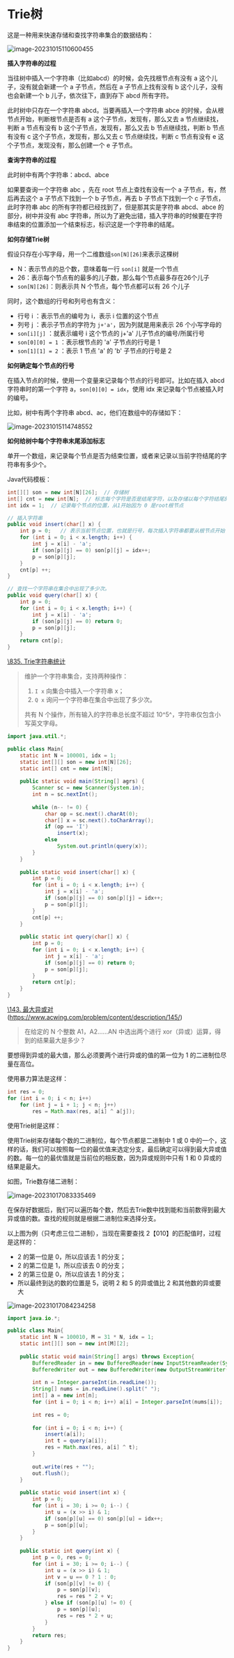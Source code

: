 # Trie树

这是一种用来快速存储和查找字符串集合的数据结构：

![image-20231015110600455](https://gitee.com/LowProfile666/image-bed/raw/master/img/202310151106563.png)

**插入字符串的过程**

当往树中插入一个字符串（比如abcd）的时候，会先找根节点有没有 a 这个儿子，没有就会新建一个 a 子节点，然后在 a 子节点上找有没有 b 这个儿子，没有也会新建一个 b 儿子，依次往下，直到存下 abcd 所有字符。

此时树中只存在一个字符串 abcd。当要再插入一个字符串 abce 的时候，会从根节点开始，判断根节点是否有 a 这个子节点，发现有，那么又去 a 节点继续找，判断 a 节点有没有 b 这个子节点，发现有，那么又去 b 节点继续找，判断 b 节点有没有 c 这个子节点，发现有，那么又去 c 节点继续找，判断 c 节点有没有 e 这个子节点，发现没有，那么创建一个 e 子节点。

**查询字符串的过程**

此时树中有两个字符串：abcd、abce

如果要查询一个字符串 abc ，先在 root 节点上查找有没有一个 a 子节点，有，然后再去这个 a 子节点下找到一个 b 子节点，再去 b 子节点下找到一个 c 子节点，此时字符串 abc 的所有字符都已经找到了，但是那其实是字符串 abcd、abce 的部分，树中并没有 abc 字符串，所以为了避免出错，插入字符串的时候要在字符串结束的位置添加一个结束标志，标识这是一个字符串的结尾。

**如何存储Trie树**

假设只存在小写字母，用一个二维数组`son[N][26]`来表示这棵树

+ N：表示节点的总个数，意味着每一行 `son[i]` 就是一个节点
+ 26：表示每个节点有的最多的儿子数，那么每个节点最多存在26个儿子
+ `son[N][26]`：则表示共 N 个节点，每个节点都可以有 26 个儿子

同时，这个数组的行号和列号也有含义：

+ 行号 i ：表示节点的编号为 i，表示 i 位置的这个节点
+ 列号 j ：表示子节点的字符为 `j+'a'`，因为列就是用来表示 26 个小写字母的 
+ `son[i][j]` ：就表示编号 i 这个节点的 j+'a' 儿子节点的编号/所属行号
+ `son[0][0] = 1` ：表示根节点的 'a' 子节点的行号是 1
+ `son[1][1] = 2` ：表示 1 节点 'a' 的 'b' 子节点的行号是 2

**如何确定每个节点的行号**

在插入节点的时候，使用一个变量来记录每个节点的行号即可。比如在插入 abcd 字符串时的第一个字符 a，`son[0][0] = idx`，使用 idx 来记录每个节点被插入时的编号。

比如，树中有两个字符串 abcd、ac，他们在数组中的存储如下：

![image-20231015114748552](https://gitee.com/LowProfile666/image-bed/raw/master/img/202310151147593.png)

**如何给树中每个字符串末尾添加标志**

单开一个数组，来记录每个节点是否为结束位置，或者来记录以当前字符结尾的字符串有多少个。

Java代码模板：

```java
int[][] son = new int[N][26];  // 存储树
int[] cnt = new int[N];  // 标志每个字符是否是结尾字符，以及存储以每个字符结尾的字符串的个数
int idx = 1;  // 记录每个节点的位置，从1开始因为 0 是root根节点

// 插入字符串
public void insert(char[] x) {
    int p = 0;   // 表示当前节点位置，也就是行号，每次插入字符串都要从根节点开始
    for (int i = 0; i < x.length; i++) {
        int j = x[i] - 'a';
        if (son[p][j] == 0) son[p][j] = idx++;
        p = son[p][j];
    }
    cnt[p] ++;
}

// 查找一个字符串在集合中出现了多少次。
public void query(char[] x) {
    int p = 0;
    for (int i = 0; i < x.length; i++) {
        int j = x[i] - 'a';
        if (son[p][j] == 0) return 0;
        p = son[p][j];
    }
    return cnt[p];
}
```

[\835. Trie字符串统计](https://www.acwing.com/problem/content/description/837/)

> 维护一个字符串集合，支持两种操作：
>
> 1. `I x` 向集合中插入一个字符串 x；
> 2. `Q x` 询问一个字符串在集合中出现了多少次。
>
> 共有 N 个操作，所有输入的字符串总长度不超过 10^5^，字符串仅包含小写英文字母。

```java
import java.util.*;

public class Main{
    static int N = 100001, idx = 1;
    static int[][] son = new int[N][26];
    static int[] cnt = new int[N];
    
    public static void main(String[] agrs) {
        Scanner sc = new Scanner(System.in);
        int n = sc.nextInt();
        
        while (n-- != 0) {
            char op = sc.next().charAt(0);
            char[] x = sc.next().toCharArray();
            if (op == 'I')
                insert(x);
            else
                System.out.println(query(x));
        }
    }
    
    public static void insert(char[] x) {
        int p = 0;
        for (int i = 0; i < x.length; i++) {
            int j = x[i] - 'a';
            if (son[p][j] == 0) son[p][j] = idx++;
            p = son[p][j];
        }
        cnt[p] ++;
    }
    
    public static int query(char[] x) {
        int p = 0;
        for (int i = 0; i < x.length; i++) {
            int j = x[i] - 'a';
            if (son[p][j] == 0) return 0;
            p = son[p][j];
        }
        return cnt[p];
    }
}
```

[\143. 最大异或对]()(https://www.acwing.com/problem/content/description/145/)

> 在给定的 N 个整数 A1，A2……AN 中选出两个进行 xor（异或）运算，得到的结果最大是多少？

要想得到异或的最大值，那么必须要两个进行异或的值的第一位为 1 的二进制位尽量在高位。

使用暴力算法是这样：

```java
int res = 0;
for (int i = 0; i < n; i++) 
    for (int j = i + 1; j < n; j++)
        res = Math.max(res, a[i] ^ a[j]);
```

使用Trie树是这样：

使用Trie树来存储每个数的二进制位，每个节点都是二进制中 1 或 0 中的一个，这样的话，我们可以按照每一位的最优值来选定分支，最后确定可以得到最大异或值的数。每一位的最优值就是当前位的相反数，因为异或规则中只有 1 和 0 异或的结果是最大。

如图，Trie数存储二进制：

![image-20231017083335469](https://gitee.com/LowProfile666/image-bed/raw/master/img/202310170837897.png)

在保存好数据后，我们可以遍历每个数，然后去Trie数中找到能和当前数得到最大异或值的数。查找的规则就是根据二进制位来选择分支。

以上图为例（只考虑三位二进制），当现在需要查找 2【010】的匹配值时，过程是这样的：

+ 2 的第一位是 0，所以应该去 1 的分支；
+ 2 的第二位是 1，所以应该去 0 的分支；
+ 2 的第三位是 0，所以应该去 1 的分支；
+ 所以最终到达的数的位置是 5，说明 2 和 5 的异或值比 2 和其他数的异或要大

![image-20231017084234258](https://gitee.com/LowProfile666/image-bed/raw/master/img/202310170842282.png)

```java
import java.io.*;

public class Main{
    static int N = 100010, M = 31 * N, idx = 1;
    static int[][] son = new int[M][2];
    
    public static void main(String[] args) throws Exception{
        BufferedReader in = new BufferedReader(new InputStreamReader(System.in));
        BufferedWriter out = new BufferedWriter(new OutputStreamWriter(System.out));
        
        int n = Integer.parseInt(in.readLine());
        String[] nums = in.readLine().split(" ");
        int[] a = new int[n];
        for (int i = 0; i < n; i++) a[i] = Integer.parseInt(nums[i]);
        
        int res = 0;
        
        for (int i = 0; i < n; i++) {
            insert(a[i]);
            int t = query(a[i]);
            res = Math.max(res, a[i] ^ t);
        }
        
        out.write(res + "");
        out.flush();
    }
    
    public static void insert(int x) {
        int p = 0;
        for (int i = 30; i >= 0; i--) {
            int u = (x >> i) & 1;
            if (son[p][u] == 0) son[p][u] = idx++;
            p = son[p][u];
        }
    }
    
    public static int query(int x) {
        int p = 0, res = 0;
        for (int i = 30; i >= 0; i--) {
            int u = (x >> i) & 1;
            int v = u == 0 ? 1 : 0;
            if (son[p][v] != 0) {
                p = son[p][v];
                res = res * 2 + v;
            } else if (son[p][u] != 0) {
                p = son[p][u];
                res = res * 2 + u;
            } 
        }
        return res;
    }
}
```

